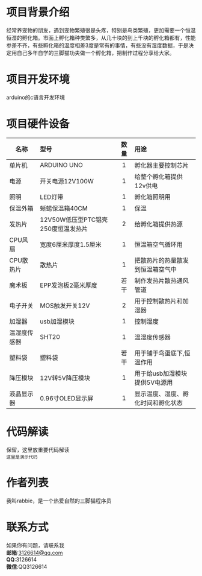 # 项目背景介绍
经常养宠物的朋友，遇到宠物繁殖很是头疼，特别是鸟类繁殖，更加需要一个恒温恒湿的孵化箱。市面上孵化箱种类繁多，从几十块的到上千块的孵化箱都有，性能参差不齐，有些孵化箱的温度相差3度是常有的事情，有些没有湿度数据，于是决定用自己多年自学的三脚猫功夫做一个孵化箱，把制作过程分享给大家。
# 项目开发环境
arduino的c语言开发环境
# 项目硬件设备
名称|型号|数量|用途
---|:---|:--:|:---
单片机|ARDUINO UNO|1|孵化器主要控制芯片
电源|开关电源12V100W|1|给整个孵化箱提供12v供电
照明|LED灯带|1|孵化箱照明用
保温外箱|蜥蜴保温箱40CM|1|保温
发热片|12V50W低压型PTC铝壳250度恒温发热片|2|给孵化箱提供热源
CPU风扇|宽度6厘米厚度1.5厘米|1|恒温箱空气循环用
CPU散热片|散热片|1|把散热片的热量散发到恒温箱空气中
魔术板|EPP发泡板2毫米厚度|若干|制作发热片散热通风管道
电子开关|MOS触发开关12V|2|用于控制散热片和加湿器
加湿器|usb加湿模块|1|控制湿度
温湿度传感器|SHT20|1|温湿度传感器
塑料袋|塑料袋|若干|用于铺于鸟蛋底下,恒温作用
降压模块|12V转5V降压模块|1|用于给usb加湿模块提供5V电源用
液晶显示器|0.96寸OLED显示屏|1|显示温度、湿度、孵化时间和孵化状态
# 代码解读
保留，这里放重要代码解读<br>
`这里是演示代码`<br>
# 作者列表
我叫rabbie，是一个热爱自然的三脚猫程序员
# 联系方式
如果你有问题，请联系我<br>
**邮箱**:3126614@qq.com<br>
**QQ**:3126614<br>
**微信**:QQ3126614<br>

